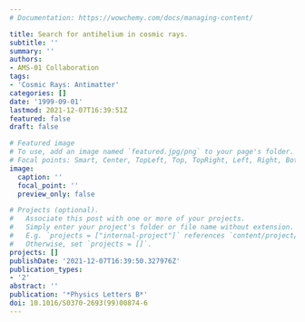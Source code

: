 ```yaml
---
# Documentation: https://wowchemy.com/docs/managing-content/

title: Search for antihelium in cosmic rays.
subtitle: ''
summary: ''
authors:
- AMS-01 Collaboration
tags:
- 'Cosmic Rays: Antimatter'
categories: []
date: '1999-09-01'
lastmod: 2021-12-07T16:39:51Z
featured: false
draft: false

# Featured image
# To use, add an image named `featured.jpg/png` to your page's folder.
# Focal points: Smart, Center, TopLeft, Top, TopRight, Left, Right, BottomLeft, Bottom, BottomRight.
image:
  caption: ''
  focal_point: ''
  preview_only: false

# Projects (optional).
#   Associate this post with one or more of your projects.
#   Simply enter your project's folder or file name without extension.
#   E.g. `projects = ["internal-project"]` references `content/project/deep-learning/index.md`.
#   Otherwise, set `projects = []`.
projects: []
publishDate: '2021-12-07T16:39:50.327976Z'
publication_types:
- '2'
abstract: ''
publication: '*Physics Letters B*'
doi: 10.1016/S0370-2693(99)00874-6
---
```

